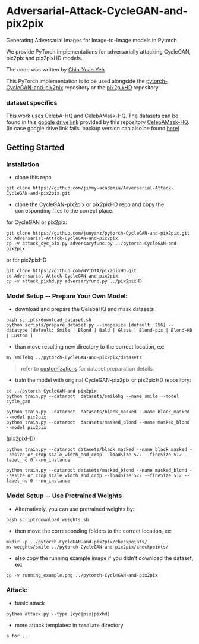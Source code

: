 # Adversarial-Attack-CycleGAN-and-pix2pix
Generating Adversarial Images for Image-to-Image models in Pytorch

We provide PyTorch implementations for adversarially attacking CycleGAN, pix2pix and pix2pixHD models.

The code was written by [Chin-Yuan Yeh](https://github.com/jimmy-academia).

This PyTorch implementation is to be used alongside the [pytorch-CycleGAN-and-pix2pix](https://github.com/junyanz/pytorch-CycleGAN-and-pix2pix) repository or the [pix2pixHD](https://github.com/NVIDIA/pix2pixHD) repository.

### dataset specifics
This work uses CelebA-HQ and CelebAMask-HQ. The datasets can be found in this [google drive link](https://drive.google.com/file/d/1badu11NqxGf6qM3PTTooQDJvQbejgbTv/view) provided by this repository [CelebAMask-HQ](https://github.com/switchablenorms/CelebAMask-HQ). (In case google drive link fails, backup version can also be found [here](https://github.com/jimmy-academia/downloadable/releases/tag/dset.celeba))

## Getting Started

### Installation

* clone this repo
```
git clone https://github.com/jimmy-academia/Adversarial-Attack-CycleGAN-and-pix2pix.git
```
* clone the CycleGAN-pix2pix or pix2pixHD repo and copy the corresponding files to the correct place.

for CycleGAN or pix2pix:
```
git clone https://github.com/junyanz/pytorch-CycleGAN-and-pix2pix.git
cd Adversarial-Attack-CycleGAN-and-pix2pix
cp -v attack_cyc_pix.py adversaryfunc.py ../pytorch-CycleGAN-and-pix2pix
```
or for pix2pixHD
```
git clone https://github.com/NVIDIA/pix2pixHD.git
cd Adversarial-Attack-CycleGAN-and-pix2pix
cp -v attack_pixhd.py adversaryfunc.py ../pix2pixHD
```

### Model Setup -- Prepare Your Own Model:

* download and prepare the CelebaHQ and mask datasets
```
bash scripts/download_dataset.sh
python scripts/prepare_dataset.py --imagesize [default: 256] --datatype [default: Smile | Blond | Bald | Glass | Blond-pix | Blond-HD | Custom ]
```
* than move resulting new directory to the correct location, ex:
```
mv smilehq ../pytorch-CycleGAN-and-pix2pix/datasets
```
> refer to [customizations](docs/customize.md) for dataset preparation details.

* train the model with original CycleGAN-pix2pix or pix2pixHD repository:
```
cd ../pytorch-CycleGAN-and-pix2pix
python train.py --dataroot  datasets/smilehq --name smile --model cycle_gan
```
```
python train.py --dataroot  datasets/black_masked --name black_masked --model pix2pix
python train.py --dataroot  datasets/masked_blond --name masked_blond --model pix2pix
```
(pix2pixHD)
```
python train.py --dataroot datasets/black_masked --name black_masked --resize_or_crop scale_width_and_crop --loadSize 572 --fineSize 512 --label_nc 0 --no_instance 

python train.py --dataroot datasets/masked_blond --name masked_blond --resize_or_crop scale_width_and_crop --loadSize 572 --fineSize 512 --label_nc 0 --no_instance 
```

### Model Setup -- Use Pretrained Weights

* Alternatively, you can use pretrained weights by:
```
bash script/download_weights.sh
```
* then move the corresponding folders to the correct location, ex:
```
mkdir -p ../pytorch-CycleGAN-and-pix2pix/checkpoints/
mv weights/smile ../pytorch-CycleGAN-and-pix2pix/checkpoints/
```
* also copy the running example image if you didn't download the dataset, ex:
```
cp -v running_example.png ../pytorch-CycleGAN-and-pix2pix
```

### Attack:

* basic attack
```
python attack.py --type [cyc|pix|pixhd]
```
* more attack templates:
in `template` directory
```
a for ...
```


